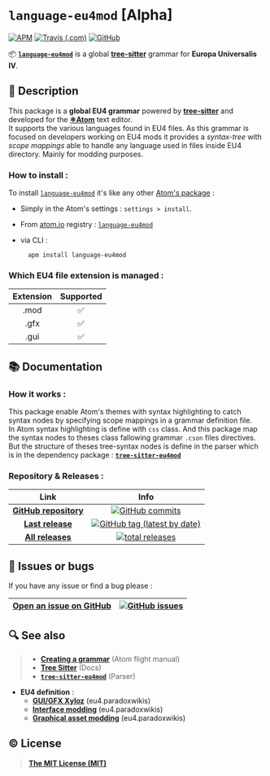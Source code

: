 # **`language-eu4mod`** [Alpha]

[![APM](https://img.shields.io/apm/v/language-eu4mod?color=%23147dce&logo=atom&logoColor=%2380f2a6)](https://atom.io/packages/language-eu4mod) [![Travis (.com)](https://img.shields.io/travis/com/Coyote-31/language-eu4mod?label=Atom%20CI&logo=Travis)](https://travis-ci.com/github/Coyote-31/language-eu4mod) [![GitHub](https://img.shields.io/github/license/Coyote-31/language-eu4mod?color=%230f1014)](https://github.com/Coyote-31/language-eu4mod/blob/master/LICENSE)

📦 [**`language-eu4mod`**](https://atom.io/packages/language-eu4mod) is a global **[tree-sitter](http://tree-sitter.github.io/tree-sitter/)** grammar for **Europa Universalis IV**.

## 📄 Description

This package is a **global EU4 grammar** powered by **[tree-sitter](http://tree-sitter.github.io/tree-sitter/)** and developed for the **[⚛️Atom](https://atom.io)** text editor.  
It supports the various languages found in EU4 files. As this grammar is focused on developers working on EU4 mods it provides a *syntax-tree* with *scope mappings* able to handle any language used in files inside EU4 directory. Mainly for modding purposes.

### How to install :

To install [`language-eu4mod`](https://atom.io/packages/language-eu4mod) it's like any other [Atom's package](https://flight-manual.atom.io/using-atom/sections/atom-packages/) :
- Simply in the Atom's settings : `settings > install`.
- From [atom.io](https://atom.io/packages/) registry : [`language-eu4mod`](https://atom.io/packages/language-eu4mod)
- via CLI  :

        apm install language-eu4mod


### Which EU4 file extension is managed :

Extension | Supported
:---:    |   :---:
.mod    |    ✅
.gfx    |    ✅
.gui    |    ✅


## 📚 Documentation

### How it works :

This package enable Atom's themes with syntax highlighting to catch syntax nodes by specifying scope mappings in a grammar definition file.  
In Atom syntax highlighting is define with `css` class. And this package map the syntax nodes to theses class fallowing grammar `.cson` files directives. But the structure of theses tree-syntax nodes is define in the parser which is in the dependency package : **[`tree-sitter-eu4mod`](https://github.com/Coyote-31/tree-sitter-eu4mod#readme)**

### Repository & Releases :

Link | Info
:---:     |   :---:
**[GitHub repository](https://github.com/Coyote-31/language-eu4mod)** | [![GitHub commits](https://badgen.net/github/commits/Coyote-31/language-eu4mod?icon=git&label=total%20commits)](https://github.com/Coyote-31/language-eu4mod/commits/master)
**[Last release](https://github.com/Coyote-31/language-eu4mod/releases/latest)** | [![GitHub tag (latest by date)](https://badgen.net/github/tag/Coyote-31/language-eu4mod?icon=atom&label=last%20release)](https://github.com/Coyote-31/language-eu4mod/releases/latest)
**[All releases](https://github.com/Coyote-31/language-eu4mod/releases)** | [![total releases](https://badgen.net/github/tags/Coyote-31/language-eu4mod?icon=npm&label=total%20releases)](https://github.com/Coyote-31/language-eu4mod/releases)


## 🐛 Issues or bugs

If you have any issue or find a bug please :

**[Open an issue on GitHub](https://github.com/Coyote-31/language-eu4mod/issues)** | [![GitHub issues](https://img.shields.io/github/issues/Coyote-31/language-eu4mod?logo=github)](https://github.com/Coyote-31/language-eu4mod/issues)
:---:     |   :---:


## 🔍 See also

> - **[Creating a grammar](https://flight-manual.atom.io/hacking-atom/sections/creating-a-grammar/)** (Atom flight manual)
> - **[Tree Sitter](https://tree-sitter.github.io/tree-sitter/)** (Docs)
> - **[`tree-sitter-eu4mod`](https://github.com/Coyote-31/tree-sitter-eu4mod#readme)**  (Parser)
- **EU4 definition** :
  - **[GUI/GFX Xyloz](https://eu4.paradoxwikis.com/User:Xyloz/sandbox)** (eu4.paradoxwikis)
  - **[Interface modding](https://eu4.paradoxwikis.com/Interface_modding)**  (eu4.paradoxwikis)
  - **[Graphical asset modding](https://eu4.paradoxwikis.com/Graphical_asset_modding)**  (eu4.paradoxwikis)


## ©️ License

> **[The MIT License (MIT)](https://github.com/Coyote-31/language-eu4mod/blob/master/LICENSE)**
